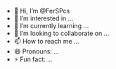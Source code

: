 - 👋 Hi, I’m @FerSPcs
- 👀 I’m interested in ...
- 🌱 I’m currently learning ...
- 💞️ I’m looking to collaborate on ...
- 📫 How to reach me ...
- 😄 Pronouns: ...
- ⚡ Fun fact: ...

<!---
FerSPcs/FerSPcs is a ✨ special ✨ repository because its `README.md` (this file) appears on your GitHub profile.
You can click the Preview link to take a look at your changes.
--->
